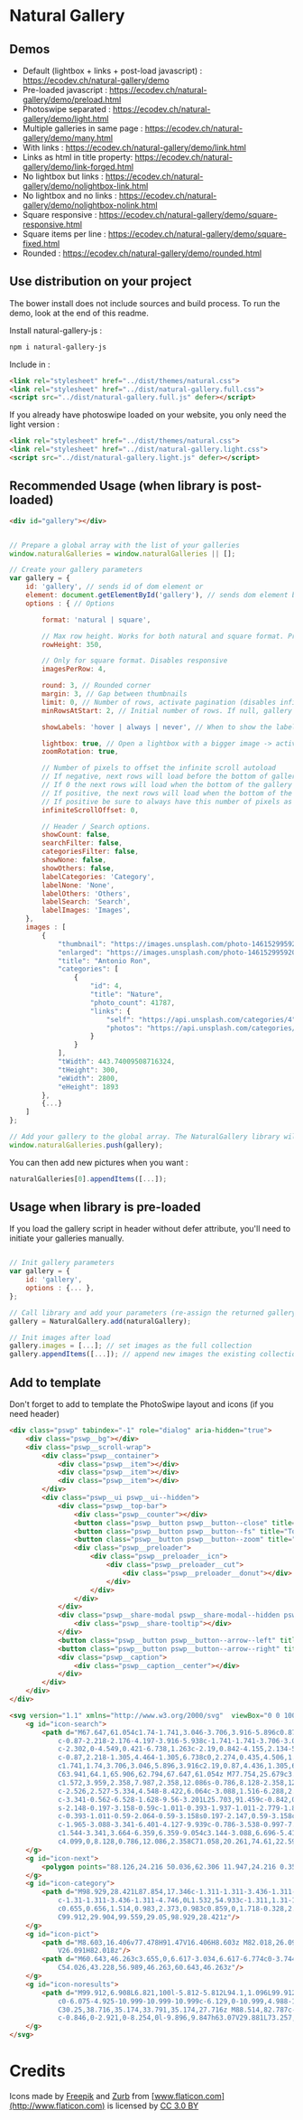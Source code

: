 Natural Gallery
============================

Demos
-----
* Default (lightbox + links + post-load javascript) : https://ecodev.ch/natural-gallery/demo
* Pre-loaded javascript : https://ecodev.ch/natural-gallery/demo/preload.html
* Photoswipe separated : https://ecodev.ch/natural-gallery/demo/light.html
* Multiple galleries in same page : https://ecodev.ch/natural-gallery/demo/many.html
* With links : https://ecodev.ch/natural-gallery/demo/link.html
* Links as html in title property: https://ecodev.ch/natural-gallery/demo/link-forged.html
* No lightbox but links : https://ecodev.ch/natural-gallery/demo/nolightbox-link.html
* No lightbox and no links : https://ecodev.ch/natural-gallery/demo/nolightbox-nolink.html
* Square responsive : https://ecodev.ch/natural-gallery/demo/square-responsive.html
* Square items per line : https://ecodev.ch/natural-gallery/demo/square-fixed.html
* Rounded : https://ecodev.ch/natural-gallery/demo/rounded.html

Use distribution on your project
-----

The bower install does not include sources and build process. To run the demo, look at the end of this readme.

Install natural-gallery-js :

```sh
npm i natural-gallery-js
```

Include in <head> :

```html
<link rel="stylesheet" href="../dist/themes/natural.css">
<link rel="stylesheet" href="../dist/natural-gallery.full.css">
<script src="../dist/natural-gallery.full.js" defer></script>
```

If you already have photoswipe loaded on your website, you only need the light version  :

```html
<link rel="stylesheet" href="../dist/themes/natural.css">
<link rel="stylesheet" href="../dist/natural-gallery.light.css">
<script src="../dist/natural-gallery.light.js" defer></script>
```

Recommended Usage (when library is post-loaded)
-----

```html
<div id="gallery"></div>
```

```javascript

// Prepare a global array with the list of your galleries
window.naturalGalleries = window.naturalGalleries || [];

// Create your gallery parameters
var gallery = {
    id: 'gallery', // sends id of dom element or
    element: document.getElementById('gallery'), // sends dom element by reference
    options : { // Options

        format: 'natural | square',

        // Max row height. Works for both natural and square format. Prefer this option for a "responsive" approach
        rowHeight: 350,

        // Only for square format. Disables responsive
        imagesPerRow: 4,

        round: 3, // Rounded corner
        margin: 3, // Gap between thumbnails
        limit: 0, // Number of rows, activate pagination (disables infinite scroll)
        minRowsAtStart: 2, // Initial number of rows. If null, gallery tries to define the number of required rows to fill the viewport.

        showLabels: 'hover | always | never', // When to show the labels in thumbnails

        lightbox: true, // Open a lightbox with a bigger image -> activate a zoom effect on hover on thumbnails
        zoomRotation: true,

        // Number of pixels to offset the infinite scroll autoload
        // If negative, next rows will load before the bottom of gallery container is visible
        // If 0 the next rows will load when the bottom of the gallery will be visible
        // If positive, the next rows will load when the bottom of the gallery will be this amount above the end of the viewport.
        // If positive be sure to always have this number of pixels as margin, padding or more content after the gallery.
        infiniteScrollOffset: 0,

        // Header / Search options.
        showCount: false,
        searchFilter: false,
        categoriesFilter: false,
        showNone: false,
        showOthers: false,
        labelCategories: 'Category',
        labelNone: 'None',
        labelOthers: 'Others',
        labelSearch: 'Search',
        labelImages: 'Images',
    },
    images : [
        {
            "thumbnail": "https://images.unsplash.com/photo-1461529959205-ba7d61debd0b?ixlib=rb-0.3.5&q=80&fm=jpg&crop=entropy&w=400&fit=max&s=0653332e9c1498112a303c583c102f6a",
            "enlarged": "https://images.unsplash.com/photo-1461529959205-ba7d61debd0b?ixlib=rb-0.3.5&q=80&fm=jpg&crop=entropy&w=1080&fit=max&s=a74e25633c9c659c0778b71ca9aa33a0",
            "title": "Antonio Ron",
            "categories": [
                {
                    "id": 4,
                    "title": "Nature",
                    "photo_count": 41787,
                    "links": {
                        "self": "https://api.unsplash.com/categories/4",
                        "photos": "https://api.unsplash.com/categories/4/photos"
                    }
                }
            ],
            "tWidth": 443.74009508716324,
            "tHeight": 300,
            "eWidth": 2800,
            "eHeight": 1893
        },
        {...}
    ]
};

// Add your gallery to the global array. The NaturalGallery library will start when the script will be loaded.
window.naturalGalleries.push(gallery);
```

You can then add new pictures when you want :

```javascript
naturalGalleries[0].appendItems([...]);
```

Usage when library is pre-loaded
-----

If you load the gallery script in header without defer attribute, you'll need to initiate your galleries manually.

```javascript

// Init gallery parameters
var gallery = {
    id: 'gallery',
    options : {... },
};

// Call library and add your parameters (re-assign the returned gallery object if you plan to add images later)
gallery = NaturalGallery.add(naturalGallery);

// Init images after load
gallery.images = [...]; // set images as the full collection
gallery.appendItems([...]); // append new images the existing collection
```

Add to template
-----

Don't forget to add to template the PhotoSwipe layout and icons (if you need header)
```html
<div class="pswp" tabindex="-1" role="dialog" aria-hidden="true">
    <div class="pswp__bg"></div>
    <div class="pswp__scroll-wrap">
        <div class="pswp__container">
            <div class="pswp__item"></div>
            <div class="pswp__item"></div>
            <div class="pswp__item"></div>
        </div>
        <div class="pswp__ui pswp__ui--hidden">
            <div class="pswp__top-bar">
                <div class="pswp__counter"></div>
                <button class="pswp__button pswp__button--close" title="Close (Esc)"></button>
                <button class="pswp__button pswp__button--fs" title="Toggle fullscreen"></button>
                <button class="pswp__button pswp__button--zoom" title="Zoom in/out"></button>
                <div class="pswp__preloader">
                    <div class="pswp__preloader__icn">
                        <div class="pswp__preloader__cut">
                            <div class="pswp__preloader__donut"></div>
                        </div>
                    </div>
                </div>
            </div>
            <div class="pswp__share-modal pswp__share-modal--hidden pswp__single-tap">
                <div class="pswp__share-tooltip"></div>
            </div>
            <button class="pswp__button pswp__button--arrow--left" title="Previous (arrow left)"></button>
            <button class="pswp__button pswp__button--arrow--right" title="Next (arrow right)"></button>
            <div class="pswp__caption">
                <div class="pswp__caption__center"></div>
            </div>
        </div>
    </div>
</div>
```

```html
<svg version="1.1" xmlns="http://www.w3.org/2000/svg"  viewBox="0 0 100 100"  xml:space="preserve" style="display:none;">
    <g id="icon-search">
        <path d="M67.647,61.054c1.74-1.741,3.046-3.706,3.916-5.896c0.87-2.19,1.305-4.422,1.305-6.696c0-2.274-0.435-4.52-1.305-6.738
            c-0.87-2.218-2.176-4.197-3.916-5.938c-1.741-1.741-3.706-3.032-5.896-3.874c-2.19-0.842-4.436-1.263-6.738-1.263
            c-2.302,0-4.549,0.421-6.738,1.263c-2.19,0.842-4.155,2.134-5.896,3.874s-3.046,3.72-3.916,5.938
            c-0.87,2.218-1.305,4.464-1.305,6.738c0,2.274,0.435,4.506,1.305,6.696c0.87,2.19,2.176,4.155,3.916,5.896
            c1.741,1.74,3.706,3.046,5.896,3.916c2.19,0.87,4.436,1.305,6.738,1.305s4.548-0.435,6.738-1.305
            C63.941,64.1,65.906,62.794,67.647,61.054z M77.754,25.679c3.145,3.144,5.503,6.696,7.075,10.654
            c1.572,3.959,2.358,7.987,2.358,12.086s-0.786,8.128-2.358,12.086c-1.572,3.959-3.93,7.51-7.075,10.654
            c-2.526,2.527-5.334,4.548-8.422,6.064c-3.088,1.516-6.288,2.526-9.602,3.032c-3.313,0.506-6.64,0.478-9.98-0.084
            c-3.341-0.562-6.528-1.628-9.56-3.201L25.703,91.459c-0.842,0.842-1.769,1.459-2.779,1.853c-1.011,0.393-2.064,0.59-3.158,0.59
            s-2.148-0.197-3.158-0.59c-1.011-0.393-1.937-1.011-2.779-1.853c-0.842-0.842-1.46-1.769-1.853-2.779
            c-0.393-1.011-0.59-2.064-0.59-3.158s0.197-2.147,0.59-3.158c0.393-1.011,1.011-1.937,1.853-2.779l13.981-13.981
            c-1.965-3.088-3.341-6.401-4.127-9.939c-0.786-3.538-0.997-7.075-0.632-10.612c0.365-3.537,1.32-6.977,2.864-10.318
            c1.544-3.341,3.664-6.359,6.359-9.054c3.144-3.088,6.696-5.418,10.654-6.991c3.959-1.572,7.987-2.358,12.086-2.358
            c4.099,0,8.128,0.786,12.086,2.358C71.058,20.261,74.61,22.591,77.754,25.679z"/>
    </g>
    <g id="icon-next">
        <polygon points="88.126,24.216 50.036,62.306 11.947,24.216 0.355,35.809 50.036,85.49 99.718,35.809 		"/>
    </g>
    <g id="icon-category">
        <path d="M98.929,28.421L87.854,17.346c-1.311-1.311-3.436-1.311-4.747,0L36.974,63.48L17.353,43.859
            c-1.31-1.311-3.436-1.311-4.746,0L1.532,54.933c-1.311,1.31-1.311,3.436,0,4.747l33.069,33.069
            c0.655,0.656,1.514,0.983,2.373,0.983c0.859,0,1.718-0.328,2.373-0.983l59.581-59.582c0.63-0.629,0.983-1.483,0.983-2.373
            C99.912,29.904,99.559,29.05,98.929,28.421z"/>
    </g>
    <g id="icon-pict">
        <path d="M8.603,16.406v77.478H91.47V16.406H8.603z M82.018,26.091V72.5l-14.65-17.355L54.369,66.581L36.093,44.649L18.055,69.808
            V26.091H82.018z"/>
        <path d="M60.643,46.263c3.655,0,6.617-3.034,6.617-6.774c0-3.744-2.962-6.779-6.617-6.779c-3.654,0-6.617,3.035-6.617,6.779
            C54.026,43.228,56.989,46.263,60.643,46.263z"/>
    </g>
    <g id="icon-noresults">
        <path d="M99.912,6.908L6.821,100l-5.812-5.812L94.1,1.096L99.912,6.908z M68.442,8.462L5.237,71.349V8.462H68.442z M35.174,27.716
            c0-6.075-4.925-10.999-10.999-10.999c-6.129,0-10.999,4.988-10.999,10.999c0,6.012,4.87,10.999,10.999,10.999
            C30.25,38.716,35.174,33.791,35.174,27.716z M88.514,82.787c-3.364,0-25.162,0-28.576,0l-5.895-11.473l-6.014,5.984l2.738,5.489
            c-0.846,0-2.921,0-8.254,0l-9.896,9.847h63.07V29.881L73.257,52.198C78.41,62.531,88.123,82.004,88.514,82.787z"/>
    </g>
</svg>
```



Credits
============================
Icons made by [Freepik](http://www.freepik.com) and [Zurb](http://www.flaticon.com/authors/zurb) from [www.flaticon.com](http://www.flaticon.com) is licensed by [CC 3.0 BY](http://creativecommons.org/licenses/by/3.0/)
